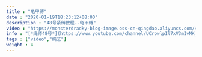 ```yaml
---
title : "龟甲缚"
date : "2020-01-19T18:23:12+08:00"
description : "48号紧缚教程--龟甲缚"
video : "https://monsterdradky-blog-image.oss-cn-qingdao.aliyuncs.com/video/%E9%BE%9F%E7%94%B2%E7%BC%9A.mp4"
info : "[*绳师48号*](https://www.youtube.com/channel/UCrowlpIl7xV3mIvMK_SqWLg) (2019,龟甲缚)"
tags : ["video","绳艺"]
weight : 4
---
```

